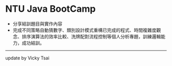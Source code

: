 # NTU Java BootCamp
* 分享結訓題目與實作內容
* 完成不同策略自動猜數字、類別設計模式重構已完成的程式、時間複雜度觀念、排序演算法的效率比較、洗牌配對流程控制等個人分析專題，訓練邏輯能力，成功結訓。
---
update by Vicky Tsai
